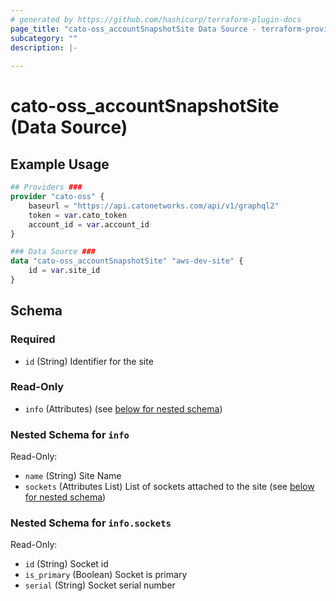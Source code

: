 ```yaml
---
# generated by https://github.com/hashicorp/terraform-plugin-docs
page_title: "cato-oss_accountSnapshotSite Data Source - terraform-provider-cato-oss"
subcategory: ""
description: |-
  
---
```


# cato-oss_accountSnapshotSite (Data Source)



## Example Usage

```terraform
## Providers ###
provider "cato-oss" {
    baseurl = "https://api.catonetworks.com/api/v1/graphql2"
    token = var.cato_token
    account_id = var.account_id
}

### Data Source ###
data "cato-oss_accountSnapshotSite" "aws-dev-site" {
	id = var.site_id
}
```

<!-- schema generated by tfplugindocs -->
## Schema

### Required

- `id` (String) Identifier for the site

### Read-Only

- `info` (Attributes) (see [below for nested schema](#nestedatt--info))

<a id="nestedatt--info"></a>
### Nested Schema for `info`

Read-Only:

- `name` (String) Site Name
- `sockets` (Attributes List) List of sockets attached to the site (see [below for nested schema](#nestedatt--info--sockets))

<a id="nestedatt--info--sockets"></a>
### Nested Schema for `info.sockets`

Read-Only:

- `id` (String) Socket id
- `is_primary` (Boolean) Socket is primary
- `serial` (String) Socket serial number
